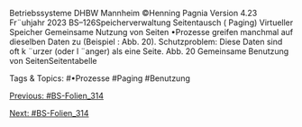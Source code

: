 Betriebssysteme DHBW Mannheim ©Henning Pagnia Version 4.23 Fr¨uhjahr 2023 BS–126Speicherverwaltung Seitentausch ( Paging) Virtueller Speicher
Gemeinsame Nutzung von Seiten
•Prozesse greifen manchmal auf dieselben Daten zu (Beispiel : Abb. 20).
Schutzproblem: Diese Daten sind oft k ¨urzer (oder l ¨anger) als eine Seite.
Abb. 20 Gemeinsame Benutzung von SeitenSeitentabelle

   Tags & Topics:
   #•Prozesse
   #Paging
   #Benutzung

[Previous: #BS-Folien_314](BS-Folien_314.md)

[Next: #BS-Folien_314](BS-Folien_314.md)